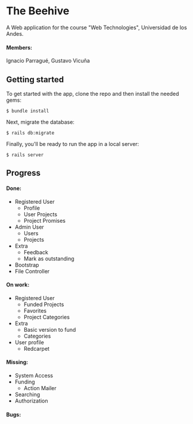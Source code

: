 # The Beehive
A Web application for the course "Web Technologies", Universidad de los Andes.
#### Members:
Ignacio Parragué,
Gustavo Vicuña
## Getting started

To get started with the app, clone the repo and then install the needed gems:

```
$ bundle install
```

Next, migrate the database:

```
$ rails db:migrate
```

Finally, you'll be ready to run the app in a local server:

```
$ rails server
```
## Progress
#### Done:
* Registered User
    * Profile
    * User Projects
    * Project Promises
* Admin User
    * Users
    * Projects
* Extra
    * Feedback
    * Mark as outstanding
* Bootstrap
* File Controller

#### On work:
* Registered User
    * Funded Projects
    * Favorites
    * Project Categories
* Extra
    * Basic version to fund
    * Categories
* User profile
    * Redcarpet
    
#### Missing:
* System Access
* Funding
    * Action Mailer
* Searching
* Authorization
    
#### Bugs:
